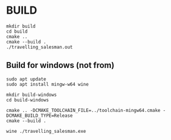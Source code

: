 # BUILD

```shell
mkdir build
cd build
cmake ..
cmake --build .
./travelling_salesman.out
```

## Build for windows (not from)

```shell
sudo apt update
sudo apt install mingw-w64 wine

mkdir build-windows
cd build-windows

cmake .. -DCMAKE_TOOLCHAIN_FILE=../toolchain-mingw64.cmake -DCMAKE_BUILD_TYPE=Release
cmake --build .

wine ./travelling_salesman.exe
```
